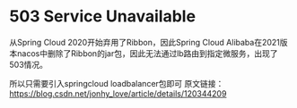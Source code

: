 # 503 Service Unavailable

从Spring Cloud 2020开始弃用了Ribbon，因此Spring Cloud Alibaba在2021版本nacos中删除了Ribbon的jar包，因此无法通过lb路由到指定微服务，出现了503情况。

所以只需要引入springcloud loadbalancer包即可
原文链接：https://blog.csdn.net/jonhy_love/article/details/120344209